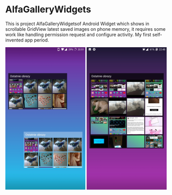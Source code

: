 # AlfaGalleryWidgets
This is project AlfaGalleryWidgetsof Android Widget which shows in scrollable GridView latest saved images on phone memory, it requires some work like handling permission request and configure activity. My first self-invented app period.

<img src="https://github.com/PatrykDampc/AlfaGalleryWidgets/blob/master/Screenshots/2018-02-11%2020.51.13.jpg?raw=true" width="250"/> <img src="https://github.com/PatrykDampc/AlfaGalleryWidgets/blob/master/Screenshots/2018-02-06%2022.48.15.jpg?raw=true" width="250"/> 
